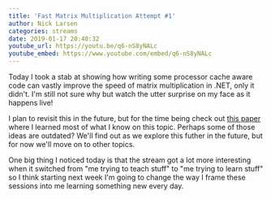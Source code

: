 ```yaml
---
title: 'Fast Matrix Multiplication Attempt #1'
author: Nick Larsen
categories: streams
date: 2019-01-17 20:40:32
youtube_url: https://youtu.be/q6-nS8yNALc
youtube_embed: https://www.youtube.com/embed/q6-nS8yNALc
---
```


Today I took a stab at showing how writing some processor cache aware code can vastly improve the speed of matrix multiplication in .NET, only it didn't.  I'm still not sure why but watch the utter surprise on my face as it happens live!

I plan to revisit this in the future, but for the time being check out [this paper](https://akkadia.org/drepper/cpumemory.pdf) where I learned most of what I know on this topic.  Perhaps some of those ideas are outdated?  We'll find out as we explore this futher in the future, but for now we'll move on to other topics.

One big thing I noticed today is that the stream got a lot more interesting when it switched from "me trying to teach stuff" to "me trying to learn stuff" so I think starting next week I'm going to change the way I frame these sessions into me learning something new every day.